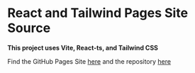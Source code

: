 # React and Tailwind Pages Site Source

**This project uses Vite, React-ts, and Tailwind CSS**


Find the GitHub Pages Site [here](https://cnem255.github.io) and the repository [here](https://github.com/cnem255/cnem255.github.io)
